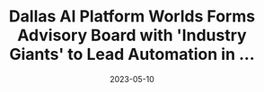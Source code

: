 ---
category:
- .nan
date: 2023-05-10
keyword_suggestion: ubuntu install docker
post_inspiration: https://dallasinnovates.com/dallas-based-ai-platform-worlds-forms-strategic-advisory-board-with-industry-giants-to-lead-automation-in-industrial-metaverse/
silot_terms: digital automation
title: Dallas AI Platform Worlds Forms Advisory Board with 'Industry Giants' to Lead
  <b>Automation</b> in ...
---